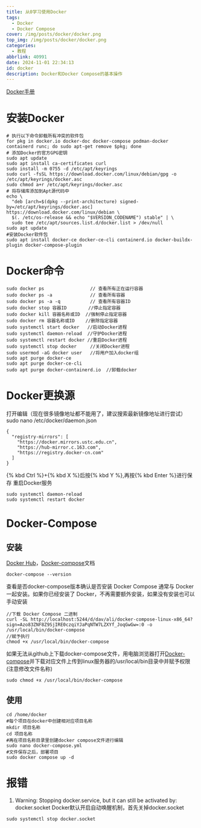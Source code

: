```yaml
---
title: 从0学习使用Docker
tags:
  - Docker
  - Docker Compose
cover: /img/posts/docker/docker.png
top_img: /img/posts/docker/docker.png
categories:
  - 教程
abbrlink: 40991
date: 2024-11-01 22:34:13
id: docker
description: Docker和Docker Compose的基本操作
---
```

[Docker手册](https://docs.docker.com/engine/install/debian/#install-using-the-repository)
# 安装Docker
```
# 执行以下命令卸载所有冲突的软件包
for pkg in docker.io docker-doc docker-compose podman-docker containerd runc; do sudo apt-get remove $pkg; done
# 添加Docker的官方GPG密钥
sudo apt update
sudo apt install ca-certificates curl
sudo install -m 0755 -d /etc/apt/keyrings
sudo curl -fsSL https://download.docker.com/linux/debian/gpg -o /etc/apt/keyrings/docker.asc
sudo chmod a+r /etc/apt/keyrings/docker.asc
# 将存储库添加到Apt源代码中
echo \
  "deb [arch=$(dpkg --print-architecture) signed-by=/etc/apt/keyrings/docker.asc] https://download.docker.com/linux/debian \
  $(. /etc/os-release && echo "$VERSION_CODENAME") stable" | \
  sudo tee /etc/apt/sources.list.d/docker.list > /dev/null
sudo apt update
#安装Docker软件包
sudo apt install docker-ce docker-ce-cli containerd.io docker-buildx-plugin docker-compose-plugin 
 ```
# Docker命令
```
sudo docker ps                 // 查看所有正在运行容器
sudo docker ps -a              // 查看所有容器
sudo docker ps -a -q           // 查看所有容器ID
sudo docker stop 容器ID        //停止指定容器
sudo docker kill 容器名称或ID  //强制停止指定容器
sudo docker rm 容器名称或ID    //删除指定容器
sudo systemctl start docker   //启动Docker进程
sudo systemctl daemon-reload  //守护Docker进程
sudo systemctl restart docker //重启Docker进程
sudo systemctl stop docker     //关闭Docker进程  
sudo usermod -aG docker user   //将用户加入docker组
sudo apt purge docker-ce 
sudo apt purge docker-ce-cli
sudo apt purge docker-containerd.io  //卸载docker
```
# Docker更换源
打开编辑（现在很多镜像地址都不能用了，建议搜索最新镜像地址进行尝试）
sudo nano /etc/docker/daemon.json
```
{
  "registry-mirrors": [
    "https://docker.mirrors.ustc.edu.cn",
    "https://hub-mirror.c.163.com",
    "https://registry.docker-cn.com"
  ]
}
```
{% kbd Ctrl %}+{% kbd X %}后按{% kbd Y %},再按{% kbd Enter %}进行保存
重启Docker服务
```
sudo systemctl daemon-reload
sudo systemctl restart docker
```
# Docker-Compose

## 安装
[Docker Hub](https://hub.docker.com/)，[Docker-compose](https://docs.docker.com/compose/install/standalone/)文档
```
docker-compose --version
```
查看是否docker-compose版本确认是否安装
Docker Compose 通常与 Docker 一起安装。如果你已经安装了 Docker，不再需要额外安装，如果没有安装也可以手动安装
```
//下载 Docker Compose 二进制
curl -SL http://localhost:5244/d/dav/ali/docker-compose-linux-x86_64?sign=Azo83ZNF8Z9SjIRE0czqiYJaPqNTW7LZXYf_JoqGwGw=:0 -o /usr/local/bin/docker-compose  
//赋予执行
chmod +x /usr/local/bin/docker-compose
```
如果无法从github上下载docker-compose文件，用电脑浏览器打开[Docker-compose](https://github.com/docker/compose/releases)并下载对应文件上传到linux服务器的<a>/usr/local/bin</a>目录中并赋予权限(注意修改文件名称)
```
sudo chmod +x /usr/local/bin/docker-compose
```
## 使用
```
cd /home/docker
#每个项目在docker中创建相对应项目名称
mkdir 项目名称
cd 项目名称
#再在项目名称目录里创建docker compose文件进行编辑
sudo nano docker-compose.yml
#文件保存之后，部署项目
sudo docker compose up -d
```
# 报错
1. Warning: Stopping docker.service, but it can still be activated by: docker.socket
Docker默认开启自动唤醒机制，首先关掉docker.socket
```
sudo systemctl stop docker.socket   
```









